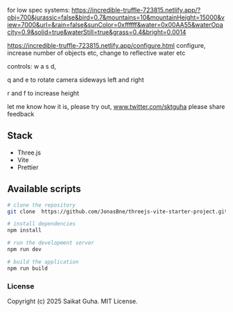 for low spec systems: 
https://incredible-truffle-723815.netlify.app/?obj=700&jurassic=false&bird=0.7&mountains=10&mountainHeight=15000&view=7000&url=&rain=false&sunColor=0xffffff&water=0x00AA55&waterOpacity=0.9&solid=true&waterStill=true&grass=0.4&bright=0.0014

https://incredible-truffle-723815.netlify.app/configure.html
configure, increase number of objects etc, change to reflective water etc

controls: w a s d, 

q and e to rotate camera sideways left and right

r and f to increase height

let me know how it is, please try out, www.twitter.com/sktguha please share feedback

## Stack

- Three.js
- Vite
- Prettier

## Available scripts

```bash
# clone the repository
git clone  https://github.com/JonasBne/threejs-vite-starter-project.git <your-optional-repo-name-here>
```

```bash
# install dependencies
npm install
```

```bash
# run the development server
npm run dev
```

```bash
# build the application
npm run build
```

### License

Copyright (c) 2025 Saikat Guha. MIT License.
